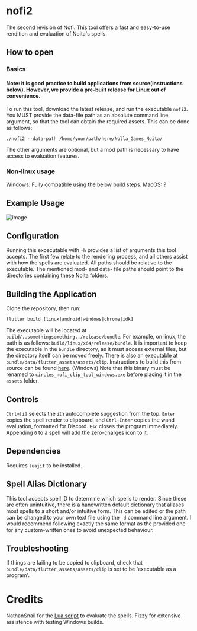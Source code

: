 # nofi2

The second revision of Nofi.
This tool offers a fast and easy-to-use rendition and evaluation of Noita's spells.

## How to open
### Basics
#### Note: it is good practice to build applications from source(instructions below). However, we provide a pre-built release for Linux out of convenience.
To run this tool, download the latest release, and run the executable `nofi2`. You MUST provide the data-file path as an absolute command line argument, so that the tool can obtain the required assets. This can be done as follows:
```
./nofi2 --data-path /home/your/path/here/Nolla_Games_Noita/
```
The other arguments are optional, but a mod path is necessary to have access to evaluation features.

### Non-linux usage
Windows: Fully compatible using the below build steps.
MacOS: ?

## Example Usage
![image](https://github.com/user-attachments/assets/3cec23c2-f557-4a38-9380-0a5aaeb03f82)

## Configuration
Running this excecutable with `-h` provides a list of arguments this tool accepts. The first few relate to the rendering process, and all others assist with how the spells are evaluated. All paths should be relative to the executable. The mentioned mod- and data- file paths should point to the directories containing these Noita folders.
## Building the Application
Clone the repository, then run:
```
flutter build [linux|android|windows|chrome|idk]
```
The executable will be located at `build/..somethingsomething../release/bundle`. For example, on linux, the path is as follows: `build/linux/x64/release/bundle`. It is important to keep the executable in the `bundle` directory, as it must access external files, but the directory itself can be moved freely. There is also an executable at `bundle/data/flutter_assets/assets/clip`. Instructions to build this from source can be found [here](https://github.com/scrying-circle/fantastic-octo-enigma). (Windows) Note that this binary must be renamed to `circles_nofi_clip_tool_windows.exe` before placing it in the `assets` folder.
## Controls
`Ctrl+[i]` selects the `i`th autocomplete suggestion from the top. `Enter` copies the spell render to clipboard, and `Ctrl+Enter` copies the wand evaluation, formatted for Discord. `Esc` closes the program immediately. Appending `0` to a spell will add the zero-charges icon to it.
## Dependencies
Requires `luajit` to be installed.
## Spell Alias Dictionary
This tool accepts spell ID to determine which spells to render. Since these are often unintuitive, there is a handwritten default dictionary that aliases most spells to a short and/or intuitive form. This can be edited or the path can be changed to your own text file using the `-d` command line argument. I would recommend following exactly the same format as the provided one for any custom-written ones to avoid unexpected behaviour.
## Troubleshooting
If things are failing to be copied to clipboard, check that `bundle/data/flutter_assets/assets/clip` is set to be 'executable as a program'.
# Credits
NathanSnail for the [Lua script](
https://github.com/NathanSnail/wand_eval_tree.git) to evaluate the spells.
Fizzy for extensive assistence with testing Windows builds.
